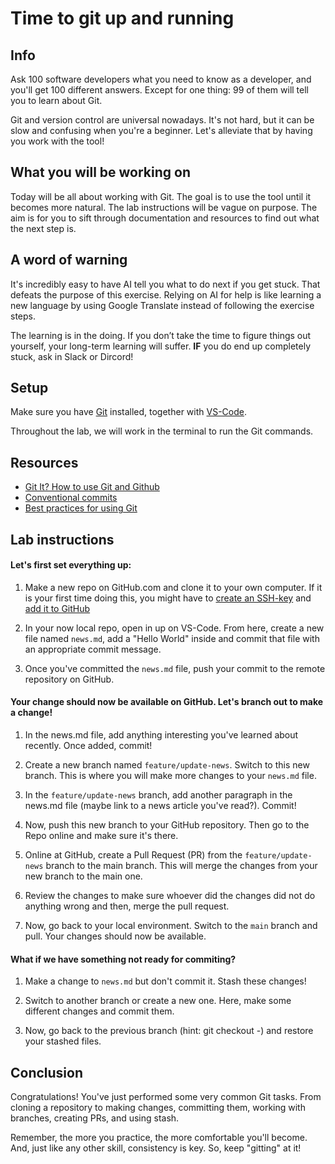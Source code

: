 # Time to git up and running

## Info

Ask 100 software developers what you need to know as a developer, and you'll get 100 different answers. Except for one thing: 99 of them will tell you to learn about Git.

Git and version control are universal nowadays. It's not hard, but it can be slow and confusing when you're a beginner. Let's alleviate that by having you work with the tool!

## What you will be working on

Today will be all about working with Git. The goal is to use the tool until it becomes more natural. The lab instructions will be vague on purpose. The aim is for you to sift through documentation and resources to find out what the next step is.

## A word of warning

It's incredibly easy to have AI tell you what to do next if you get stuck. That defeats the purpose of this exercise. Relying on AI for help is like learning a new language by using Google Translate instead of following the exercise steps.

The learning is in the doing. If you don’t take the time to figure things out yourself, your long-term learning will suffer. **IF** you do end up completely stuck, ask in Slack or Dircord!

## Setup

Make sure you have [Git](https://git-scm.com/) installed, together with [VS-Code](https://code.visualstudio.com/download).

Throughout the lab, we will work in the terminal to run the Git commands.

## Resources

- [Git It? How to use Git and Github](https://www.youtube.com/watch?v=HkdAHXoRtos)
- [Conventional commits](https://www.conventionalcommits.org/en/v1.0.0/)
- [Best practices for using Git](https://deepsource.com/blog/git-best-practices)

## Lab instructions

#### Let's first set everything up:

1. Make a new repo on GitHub.com and clone it to your own computer. If it is your first time doing this, you might have to [create an SSH-key](https://docs.github.com/en/authentication/connecting-to-github-with-ssh/generating-a-new-ssh-key-and-adding-it-to-the-ssh-agent?platform=windows) and [add it to GitHub](https://docs.github.com/en/authentication/connecting-to-github-with-ssh/adding-a-new-ssh-key-to-your-github-account?tool=webui)

1. In your now local repo, open in up on VS-Code. From here, create a new file named `news.md`, add a "Hello World" inside and commit that file with an appropriate commit message.

1. Once you've committed the `news.md` file, push your commit to the remote repository on GitHub.

#### Your change should now be available on GitHub. Let's branch out to make a change!

1. In the news.md file, add anything interesting you've learned about recently. Once added, commit!

1. Create a new branch named `feature/update-news`. Switch to this new branch. This is where you will make more changes to your `news.md` file.

1. In the `feature/update-news` branch, add another paragraph in the news.md file (maybe link to a news article you've read?). Commit!

1. Now, push this new branch to your GitHub repository. Then go to the Repo online and make sure it's there.

1. Online at GitHub, create a Pull Request (PR) from the `feature/update-news` branch to the main branch. This will merge the changes from your new branch to the main one.

1. Review the changes to make sure whoever did the changes did not do anything wrong and then, merge the pull request.

1. Now, go back to your local environment. Switch to the `main` branch and pull. Your changes should now be available.

#### What if we have something not ready for commiting?

1. Make a change to `news.md` but don't commit it. Stash these changes!

1. Switch to another branch or create a new one. Here, make some different changes and commit them.

1. Now, go back to the previous branch (hint: git checkout -) and restore your stashed files.

## Conclusion

Congratulations! You've just performed some very common Git tasks. From cloning a repository to making changes, committing them, working with branches, creating PRs, and using stash.

Remember, the more you practice, the more comfortable you'll become. And, just like any other skill, consistency is key. So, keep "gitting" at it!
